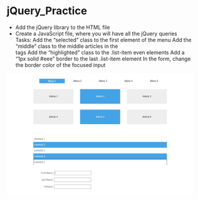# jQuery_Practice
- Add the jQuery library to the HTML file
- Create a JavaScript file, where you will have all the jQuery queries
Tasks:
Add the “selected” class to the first element of the menu
Add the “middle” class to the middle articles in the <section> tags
Add the “highlighted” class to the .list-item even elements
Add a “1px solid #eee” border to the last .list-item element
In the form, change the border color of the focused input
  
![task solution](/jQExercise.jpg)
